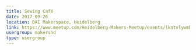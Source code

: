 ```yaml
---
title: Sewing Café
date: 2017-09-26
location: DAI Makerspace, Heidelberg
link: https://www.meetup.com/Heidelberg-Makers-Meetup/events/lkntvlywmbjc/
usergroup: makershd
type: usergroup
---
```

